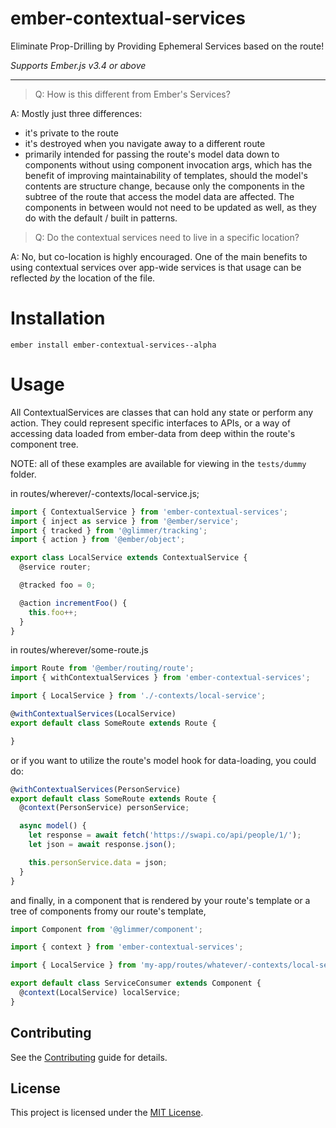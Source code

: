 # ember-contextual-services

Eliminate Prop-Drilling by Providing Ephemeral Services based on the route!

_Supports Ember.js v3.4 or above_

--------------------------------------------------

> Q: How is this different from Ember's Services?

A: Mostly just three differences:
 - it's private to the route
 - it's destroyed when you navigate away to a different route
 - primarily intended for passing the route's model data down to components without using component invocation args, which has the benefit of improving maintainability of templates, should the model's contents are structure change, because only the components in the subtree of the route that access the model data are affected. The components in between would not need to be updated as well, as they do with the default / built in patterns.
 
> Q: Do the contextual services need to live in a specific location?

A: No, but co-location is highly encouraged. One of the main benefits to using contextual services over app-wide services is that usage can be reflected _by_ the location of the file.


# Installation

```
ember install ember-contextual-services--alpha
```

# Usage

All ContextualServices are classes that can hold any state or perform any action. They could represent specific interfaces to APIs, or a way of accessing data loaded from ember-data from deep within the route's component tree.

NOTE: all of these examples are available for viewing in the `tests/dummy` folder.

in routes/wherever/-contexts/local-service.js;
```ts
import { ContextualService } from 'ember-contextual-services';
import { inject as service } from '@ember/service';
import { tracked } from '@glimmer/tracking';
import { action } from '@ember/object';

export class LocalService extends ContextualService {
  @service router;

  @tracked foo = 0;

  @action incrementFoo() {
    this.foo++;
  }
}
```

in routes/wherever/some-route.js

```ts
import Route from '@ember/routing/route';
import { withContextualServices } from 'ember-contextual-services';

import { LocalService } from './-contexts/local-service';

@withContextualServices(LocalService)
export default class SomeRoute extends Route {

}
```
or if you want to utilize the route's model hook for data-loading, you could do:
```ts
@withContextualServices(PersonService)
export default class SomeRoute extends Route {
  @context(PersonService) personService;

  async model() {
    let response = await fetch('https://swapi.co/api/people/1/');
    let json = await response.json();

    this.personService.data = json;
  }
}
```


and finally, in a component that is rendered by your route's template or a tree of components fromy our route's template,

```ts
import Component from '@glimmer/component';

import { context } from 'ember-contextual-services';

import { LocalService } from 'my-app/routes/whatever/-contexts/local-service';

export default class ServiceConsumer extends Component {
  @context(LocalService) localService;
}

```


Contributing
------------------------------------------------------------------------------

See the [Contributing](CONTRIBUTING.md) guide for details.


License
------------------------------------------------------------------------------

This project is licensed under the [MIT License](LICENSE.md).
